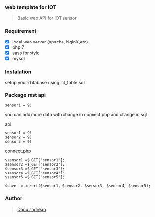 ### web template for IOT
> Basic web API for IOT sensor 

### Requirement
- [x] local web server (apache, NginX,etc)
- [x] php 7
- [x] sass for style
- [x] mysql

### Instalation
setup your database using iot_table.sql

### Package rest api

    sensor1 = 90

you can add more data with change in connect.php and change in sql


api 

    sensor1 = 90
    sensor2 = 90
    sensor3 = 90

connect.php

    $sensor1 =$_GET["sensor1"];
    $sensor2 =$_GET["sensor2"];
    $sensor3 =$_GET["sensor3"];
    $sensor4 =$_GET["sensor4"];
    $sensor5 =$_GET["sensor5"];

    $save  = insert($sensor1, $sensor2, $sensor3, $sensor4, $sensor5);


### Author
> <a href="https://me-danuandrean.github.io/">Danu andrean</a>
